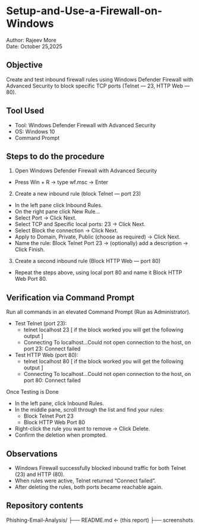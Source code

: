 # Setup-and-Use-a-Firewall-on-Windows

Author: Rajeev More  
Date: October 25,2025

## Objective
Create and test inbound firewall rules using Windows Defender Firewall with Advanced Security to block specific TCP ports (Telnet — 23, HTTP Web — 80).

## Tool Used
- Tool: Windows Defender Firewall with Advanced Security
- OS: Windows 10 
- Command Prompt 

## Steps to do the procedure
1. Open Windows Defender Firewall with Advanced Security
 - Press Win + R → type wf.msc → Enter

2. Create a new inbound rule (block Telnet — port 23)
 - In the left pane click Inbound Rules.
 - On the right pane click New Rule...
 - Select Port → Click Next.
 - Select TCP and Specific local ports: 23 → Click Next.
 - Select Block the connection → Click Next.
 - Apply to Domain, Private, Public (choose as required) → Click Next.
 - Name the rule: Block Telnet Port 23 → (optionally) add a description → Click Finish.

3. Create a second inbound rule (Block HTTP Web — port 80)
 - Repeat the steps above, using local port 80 and name it Block HTTP Web Port 80.
## Verification via Command Prompt
Run all commands in an elevated Command Prompt (Run as Administrator).

- Test Telnet (port 23):
  - telnet localhost 23 [ if the block worked you will get the following output ]
  - Connecting To localhost...Could not open connection to the host, on port 23: Connect failed
- Test HTTP Web (port 80):
  - telnet localhost 80 [ if the block worked you will get the following output ]
  - Connecting To localhost...Could not open connection to the host, on port 80: Connect failed

Once Testing is Done 
- In the left pane, click Inbound Rules.
- In the middle pane, scroll through the list and find your rules:
  - Block Telnet Port 23
  - Block HTTP Web Port 80
- Right-click the rule you want to remove → Click Delete.
- Confirm the deletion when prompted.

## Observations
- Windows Firewall successfully blocked inbound traffic for both Telnet (23) and HTTP (80).
- When rules were active, Telnet returned “Connect failed”.
- After deleting the rules, both ports became reachable again.

## Repository contents
Phishing-Email-Analysis/ 
├── README.md ← (this report) 
├── screenshots 

